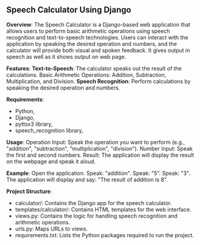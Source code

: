 ## **Speech Calculator Using Django**
**Overview**:
The Speech Calculator is a Django-based web application that allows users to perform basic arithmetic operations using speech recognition and text-to-speech technologies. Users can interact with the application by speaking the desired operation and numbers, and the calculator will provide both visual and spoken feedback. It gives output in speech as well as it shows output on web page.


**Features**:
**Text-to-Speech**: The calculator speaks out the result of the calculations.
Basic Arithmetic Operations: Addition, Subtraction, Multiplication, and Division.
**Speech Recognition**: Perform calculations by speaking the desired operation and numbers.


**Requirements**:
* Python, 
* Django, 
* pyttsx3 library,
* speech_recognition library,


**Usage**:
Operation Input: Speak the operation you want to perform (e.g., "addition", "subtraction", "multiplication", "division").
Number Input: Speak the first and second numbers.
Result: The application will display the result on the webpage and speak it aloud.


**Example**:
Open the application.
Speak: "addition".
Speak: "5".
Speak: "3".
The application will display and say: "The result of addition is 8".


**Project Structure**:
* calculator/: Contains the Django app for the speech calculator.
* templates/calculator/: Contains HTML templates for the web interface.
* views.py: Contains the logic for handling speech recognition and arithmetic operations.
* urls.py: Maps URLs to views.
* requirements.txt: Lists the Python packages required to run the project.
